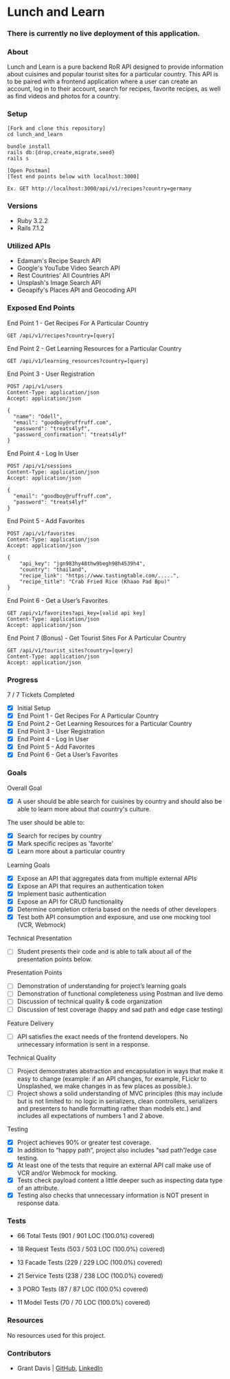 # Lunch and Learn

### There is currently no live deployment of this application.

### About

Lunch and Learn is a pure backend RoR API designed to provide information about cuisines and popular tourist sites for a particular country. This API is to be paired with a frontend application where a user can create an account, log in to their account, search for recipes, favorite recipes, as well as find videos and photos for a country.

### Setup

```
[Fork and clone this repository]
cd lunch_and_learn

bundle install
rails db:{drop,create,migrate,seed}
rails s

[Open Postman]
[Test end points below with localhost:3000]

Ex. GET http://localhost:3000/api/v1/recipes?country=germany
```

### Versions

- Ruby 3.2.2
- Rails 7.1.2

### Utilized APIs

* Edamam's Recipe Search API
* Google's YouTube Video Search API
* Rest Countries' All Countries API
* Unsplash's Image Search API
* Geoapify's Places API and Geocoding API

### Exposed End Points

End Point 1 - Get Recipes For A Particular Country

```
GET /api/v1/recipes?country=[query]
```

End Point 2 - Get Learning Resources for a Particular Country

```
GET /api/v1/learning_resources?country=[query]
```

End Point 3 - User Registration

```
POST /api/v1/users
Content-Type: application/json
Accept: application/json

{
  "name": "Odell",
  "email": "goodboy@ruffruff.com",
  "password": "treats4lyf",
  "password_confirmation": "treats4lyf"
}
```

End Point 4 - Log In User

```
POST /api/v1/sessions
Content-Type: application/json
Accept: application/json

{
  "email": "goodboy@ruffruff.com",
  "password": "treats4lyf"
}
```

End Point 5 - Add Favorites

```
POST /api/v1/favorites
Content-Type: application/json
Accept: application/json

{
    "api_key": "jgn983hy48thw9begh98h4539h4",
    "country": "thailand",
    "recipe_link": "https://www.tastingtable.com/.....",
    "recipe_title": "Crab Fried Rice (Khaao Pad Bpu)"
}
```

End Point 6 - Get a User’s Favorites

```
GET /api/v1/favorites?api_key=[valid api key]
Content-Type: application/json
Accept: application/json
```

End Point 7 (Bonus) - Get Tourist Sites For A Particular Country

```
GET /api/v1/tourist_sites?country=[query]
Content-Type: application/json
Accept: application/json
```

### Progress

7 / 7 Tickets Completed

- [x] Initial Setup
- [x] End Point 1 - Get Recipes For A Particular Country
- [x] End Point 2 - Get Learning Resources for a Particular Country
- [x] End Point 3 - User Registration
- [x] End Point 4 - Log In User
- [x] End Point 5 - Add Favorites
- [x] End Point 6 - Get a User’s Favorites

### Goals

Overall Goal

- [x] A user should be able search for cuisines by country and should also be able to learn more about that country's culture.

The user should be able to:

- [x] Search for recipes by country
- [x] Mark specific recipes as 'favorite'
- [x] Learn more about a particular country

Learning Goals

- [x] Expose an API that aggregates data from multiple external APIs
- [x] Expose an API that requires an authentication token
- [x] Implement basic authentication
- [x] Expose an API for CRUD functionality
- [x] Determine completion criteria based on the needs of other developers
- [x] Test both API consumption and exposure, and use one mocking tool (VCR, Webmock)

Technical Presentation

- [ ] Student presents their code and is able to talk about all of the presentation points below.

Presentation Points

- [ ] Demonstration of understanding for project’s learning goals
- [ ] Demonstration of functional completeness using Postman and live demo
- [ ] Discussion of technical quality & code organization
- [ ] Discussion of test coverage (happy and sad path and edge case testing)

Feature Delivery

- [ ] API satisfies the exact needs of the frontend developers. No unnecessary information is sent in a response.

Technical Quality

- [ ] Project demonstrates abstraction and encapsulation in ways that make it easy to change (example: if an API changes, for example, FLickr to Unsplashed, we make changes in as few places as possible.).
- [ ] Project shows a solid understanding of MVC principles (this may include but is not limited to: no logic in serializers, clean controllers, serializers and presenters to handle formatting rather than models etc.) and includes all expectations of numbers 1 and 2 above.

Testing

- [x] Project achieves 90% or greater test coverage.
- [x] In addition to “happy path”, project also includes “sad path”/edge case testing.
- [x] At least one of the tests that require an external API call make use of VCR and/or Webmock for mocking.
- [x] Tests check payload content a little deeper such as inspecting data type of an attribute.
- [x] Testing also checks that unnecessary information is NOT present in response data.

### Tests

* 66 Total Tests (901 / 901 LOC (100.0%) covered)

* 18 Request Tests (503 / 503 LOC (100.0%) covered)
* 13 Facade Tests (229 / 229 LOC (100.0%) covered)
* 21 Service Tests (238 / 238 LOC (100.0%) covered)
* 3 PORO Tests (87 / 87 LOC (100.0%) covered)
* 11 Model Tests (70 / 70 LOC (100.0%) covered)

### Resources

No resources used for this project.

### Contributors

* Grant Davis | [GitHub](https://github.com/grantdavis303), [LinkedIn](https://www.linkedin.com/in/grantdavis303/)